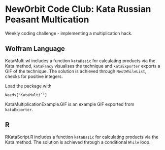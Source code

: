 # NewOrbit Code Club: Kata Russian Peasant Multication
Weekly coding challenge - implementing a multiplication hack.

## Wolfram Language

KataMulti.wl includes a function `kataBasic` for calculating products via the Kata method, `kataFancy` visualises the technique and `kataExporter` exports a GIF of the technique. The solution is achieved through `NestWhileList`, checks for positive integers.

Load the package with

```
Needs["KataMulti`"]
```

KataMultiplicationExample.GIF is an example GIF exported from `kataExporter`.

## R

RKataScript.R includes a function `kataBasic` for calculating products via the Kata method. The solution is achieved through a conditional `While` loop.

